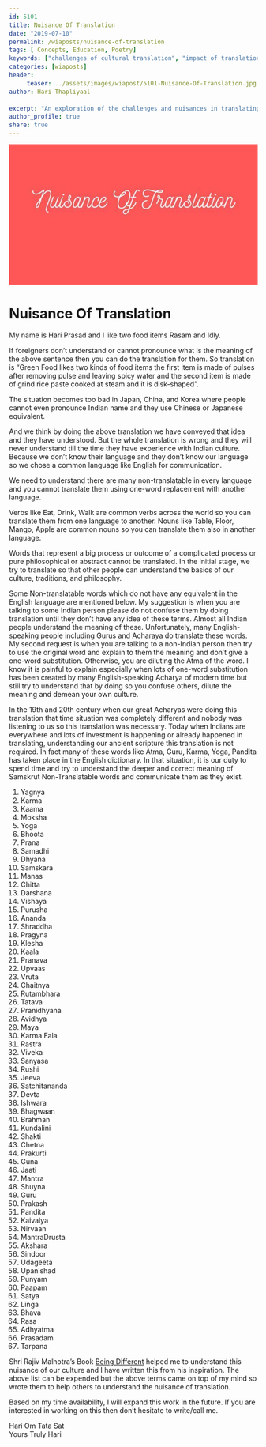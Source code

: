 ```yaml
--- 
id: 5101 
title: Nuisance Of Translation
date: "2019-07-10"
permalink: /wiaposts/nuisance-of-translation
tags: [ Concepts, Education, Poetry]    
keywords: ["challenges of cultural translation", "impact of translation on education", "poetry inspired by translation issues", "understanding cultural nuisances", "insights from Rajiv Malhotra's work"]  
categories: [wiaposts] 
header:
     teaser: ../assets/images/wiapost/5101-Nuisance-Of-Translation.jpg
author: Hari Thapliyaal 

excerpt: "An exploration of the challenges and nuisances in translating cultural concepts, inspired by Rajiv Malhotra's insights."  
author_profile: true 
share: true 
---
```


![Nuisance Of Translation](../assets/images/wiapost/5101-Nuisance-Of-Translation.jpg)     
   
# Nuisance Of Translation   
    
My name is Hari Prasad and I like two food items Rasam and Idly.    
    
If foreigners don’t understand or cannot pronounce what is the meaning of the above sentence then you can do the translation for them. So translation is “Green Food likes two kinds of food items the first item is made of pulses after removing pulse and leaving spicy water and the second item is made of grind rice paste cooked at steam and it is disk-shaped”.    
    
The situation becomes too bad in Japan, China, and Korea where people cannot even pronounce Indian name and they use Chinese or Japanese equivalent.    
    
And we think by doing the above translation we have conveyed that idea and they have understood. But the whole translation is wrong and they will never understand till the time they have experience with Indian culture. Because we don’t know their language and they don’t know our language so we chose a common language like English for communication.    
    
We need to understand there are many non-translatable in every language and you cannot translate them using one-word replacement with another language.    
    
Verbs like Eat, Drink, Walk are common verbs across the world so you can translate them from one language to another. Nouns like Table, Floor, Mango, Apple are common nouns so you can translate them also in another language.    
    
Words that represent a big process or outcome of a complicated process or pure philosophical or abstract cannot be translated. In the initial stage, we try to translate so that other people can understand the basics of our culture, traditions, and philosophy.    
    
Some Non-translatable words which do not have any equivalent in the English language are mentioned below. My suggestion is when you are talking to some Indian person please do not confuse them by doing translation until they don’t have any idea of these terms. Almost all Indian people understand the meaning of these. Unfortunately, many English-speaking people including Gurus and Acharaya do translate these words. My second request is when you are talking to a non-Indian person then try to use the original word and explain to them the meaning and don’t give a one-word substitution. Otherwise, you are diluting the Atma of the word. I know it is painful to explain especially when lots of one-word substitution has been created by many English-speaking Acharya of modern time but still try to understand that by doing so you confuse others, dilute the meaning and demean your own culture.    
    
In the 19th and 20th century when our great Acharyas were doing this translation that time situation was completely different and nobody was listening to us so this translation was necessary. Today when Indians are everywhere and lots of investment is happening or already happened in translating, understanding our ancient scripture this translation is not required. In fact many of these words like Atma, Guru, Karma, Yoga, Pandita has taken place in the English dictionary. In that situation, it is our duty to spend time and try to understand the deeper and correct meaning of Samskrut Non-Translatable words and communicate them as they exist.    
    
1. Yagnya    
2. Karma    
3. Kaama    
4. Moksha    
5. Yoga    
6. Bhoota    
7. Prana    
8. Samadhi    
9. Dhyana    
10. Samskara    
11. Manas    
12. Chitta    
13. Darshana    
14. Vishaya    
15. Purusha    
16. Ananda    
17. Shraddha    
18. Pragyna    
19. Klesha    
20. Kaala    
21. Pranava    
22. Upvaas    
23. Vruta    
24. Chaitnya    
25. Rutambhara    
26. Tatava    
27. Pranidhyana    
28. Avidhya    
29. Maya    
30. Karma Fala    
31. Rastra    
32. Viveka    
33. Sanyasa    
34. Rushi    
35. Jeeva    
36. Satchitananda    
37. Devta    
38. Ishwara    
39. Bhagwaan    
40. Brahman    
41. Kundalini    
42. Shakti    
43. Chetna    
44. Prakurti    
45. Guna    
46. Jaati    
47. Mantra    
48. Shuyna    
49. Guru    
50. Prakash    
51. Pandita    
52. Kaivalya    
53. Nirvaan    
54. MantraDrusta    
55. Akshara    
56. Sindoor    
57. Udageeta    
58. Upanishad    
59. Punyam    
60. Paapam    
61. Satya    
62. Linga    
63. Bhava    
64. Rasa    
65. Adhyatma    
66. Prasadam    
67. Tarpana    
    
Shri Rajiv Malhotra’s Book [Being Different](https://beingdifferentbook.com/) helped me to understand this nuisance of our culture and I have written this from his inspiration. The above list can be expended but the above terms came on top of my mind so wrote them to help others to understand the nuisance of translation.    
    
<div>Based on my time availability, I will expand this work in the future. If you are interested in working on this then don’t hesitate to write/call me.    
    
Hari Om Tata Sat     
Yours Truly Hari    
